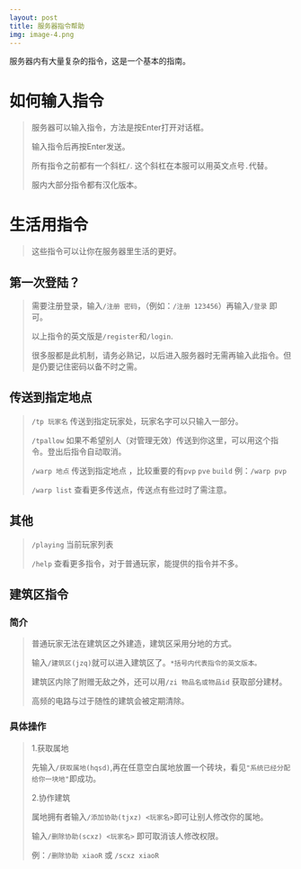 ```yaml
---
layout: post
title: 服务器指令帮助
img: image-4.png
---
```




服务器内有大量复杂的指令，这是一个基本的指南。

# 如何输入指令

> 服务器可以输入指令，方法是按Enter打开对话框。
> 
> 输入指令后再按Enter发送。
> 
> 所有指令之前都有一个斜杠`/`. 这个斜杠在本服可以用英文点号`.`代替。
> 
> 服内大部分指令都有汉化版本。

# 生活用指令

> 这些指令可以让你在服务器里生活的更好。

## 第一次登陆？

> 需要注册登录，输入`/注册 密码`，（例如：`/注册 123456`）再输入`/登录` 即可。
> 
> 以上指令的英文版是`/register`和`/login`.
>
> 很多服都是此机制，请务必熟记，以后进入服务器时无需再输入此指令。但是仍要记住密码以备不时之需。

## 传送到指定地点

> `/tp 玩家名`  传送到指定玩家处，玩家名字可以只输入一部分。
> 
> `/tpallow` 如果不希望别人（对管理无效）传送到你这里，可以用这个指令。登出后指令自动取消。
> 
> `/warp 地点` 传送到指定地点 ，比较重要的有`pvp`  `pve`  `build`  例：`/warp pvp`
> 
> `/warp list` 查看更多传送点，传送点有些过时了需注意。

## 其他

> `/playing` 当前玩家列表
> 
> `/help` 查看更多指令，对于普通玩家，能提供的指令并不多。

## 建筑区指令

### 简介

> 普通玩家无法在建筑区之外建造，建筑区采用分地的方式。
>  
> 输入`/建筑区(jzq)`就可以进入建筑区了。``*括号内代表指令的英文版本。``
>  
> 建筑区内除了附赠无敌之外，还可以用`/zi 物品名或物品id` 获取部分建材。
>  
> 高频的电路与过于随性的建筑会被定期清除。

### 具体操作

>1.获取属地
> 
> 先输入`/获取属地(hqsd)`,再在任意空白属地放置一个砖块，看见``"系统已经分配给你一块地"``即成功。
>   
>2.协作建筑
>  
> 属地拥有者输入`/添加协助(tjxz) <玩家名>`即可让别人修改你的属地。
> 
> 输入`/删除协助(scxz) <玩家名>` 即可取消该人修改权限。
> 
> 例：`/删除协助 xiaoR`    或    `/scxz xiaoR`

